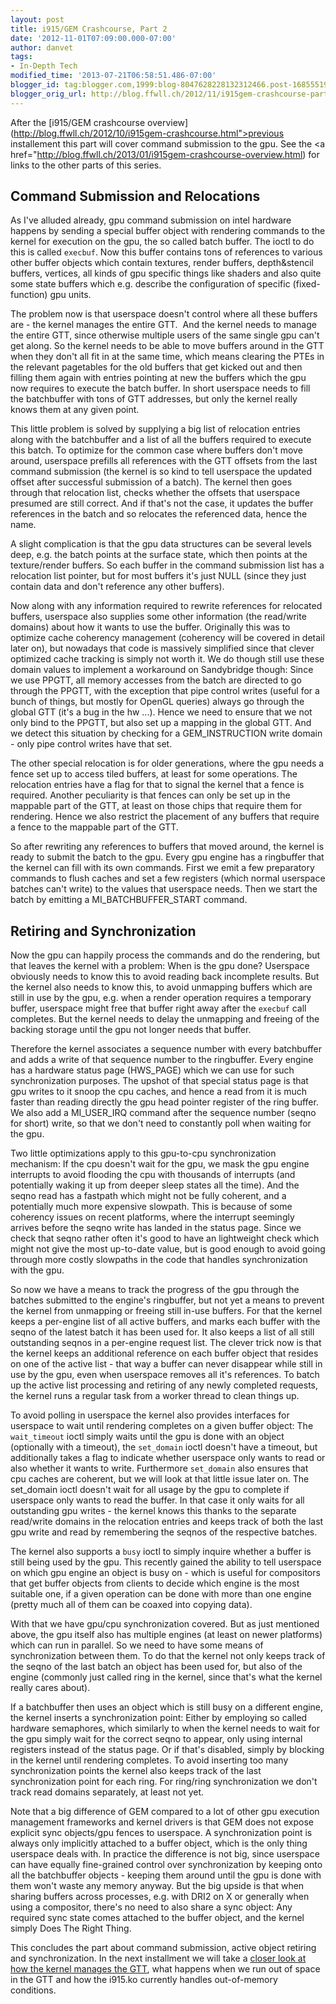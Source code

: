 ```yaml
---
layout: post
title: i915/GEM Crashcourse, Part 2
date: '2012-11-01T07:09:00.000-07:00'
author: danvet
tags:
- In-Depth Tech
modified_time: '2013-07-21T06:58:51.486-07:00'
blogger_id: tag:blogger.com,1999:blog-8047628228132312466.post-1685551924522514150
blogger_orig_url: http://blog.ffwll.ch/2012/11/i915gem-crashcourse-part-2.html
---
```



After the [i915/GEM crashcourse overview](http://blog.ffwll.ch/2012/10/i915gem-crashcourse.html">previous installement</a> this part will cover command submission to the gpu. See the <a href="http://blog.ffwll.ch/2013/01/i915gem-crashcourse-overview.html) for links to the other parts of this series.  
<!--more-->

## Command Submission and Relocations 


As I've alluded already, gpu command submission on intel hardware happens by sending a special buffer object with rendering commands to the kernel for execution on the gpu, the so called batch buffer. The ioctl to do this is called <code>execbuf</code>. Now this buffer contains tons of references to various other buffer objects which contain textures, render buffers, depth&amp;stencil buffers, vertices, all kinds of gpu specific things like shaders and also quite some state buffers which e.g. describe the configuration of specific (fixed-function) gpu units.
 
The problem now is that userspace doesn't control where all these buffers are - the kernel manages the entire GTT.&nbsp; And the kernel needs to manage the entire GTT, since otherwise multiple users of the same single gpu can't get along. So the kernel needs to be able to move buffers around in the GTT when they don't all fit in at the same time, which means clearing the PTEs in the relevant pagetables for the old buffers that get kicked out and then filling them again with entries pointing at new the buffers which the gpu now requires to execute the batch buffer. In short userspace needs to fill the batchbuffer with tons of GTT addresses, but only the kernel really knows them at any given point.
 
This little problem is solved by supplying a big list of relocation entries along with the batchbuffer and a list of all the buffers required to execute this batch. To optimize for the common case where buffers don't move around, userspace prefills all references with the GTT offsets from the last command submission (the kernel is so kind to tell userspace the updated offset after successful submission of a batch). The kernel then goes through that relocation list, checks whether the offsets that userspace presumed are still correct. And if that's not the case, it updates the buffer references in the batch and so relocates the referenced data, hence the name.
 
A slight complication is that the gpu data structures can be several levels deep, e.g. the batch points at the surface state, which then points at the texture/render buffers. So each buffer in the command submission list has a relocation list pointer, but for most buffers it's just NULL (since they just contain data and don't reference any other buffers).
 
Now along with any information required to rewrite references for relocated buffers, userspace also supplies some other information (the read/write domains) about how it wants to use the buffer. Originally this was to optimize cache coherency management (coherency will be covered in detail later on), but nowadays that code is massively simplified since that clever optimized cache tracking is simply not worth it. We do though still use these domain values to implement a workaround on Sandybridge though: Since we use PPGTT, all memory accesses from the batch are directed to go through the PPGTT, with the exception that pipe control writes (useful for a bunch of things, but mostly for OpenGL queries) always go through the global GTT (it's a bug in the hw ...). Hence we need to ensure that we not only bind to the PPGTT, but also set up a mapping in the global GTT. And we detect this situation by checking for a GEM_INSTRUCTION write domain - only pipe control writes have that set.
 
The other special relocation is for older generations, where the gpu needs a fence set up to access tiled buffers, at least for some operations. The relocation entries have a flag for that to signal the kernel that a fence is required. Another peculiarity is that fences can only be set up in the mappable part of the GTT, at least on those chips that require them for rendering. Hence we also restrict the placement of any buffers that require a fence to the mappable part of the GTT.
 
So after rewriting any references to buffers that moved around, the kernel is ready to submit the batch to the gpu. Every gpu engine has a ringbuffer that the kernel can fill with its own commands. First we emit a few preparatory commands to flush caches and set a few registers (which normal userspace batches can't write) to the values that userspace needs. Then we start the batch by emitting a MI_BATCHBUFFER_START command.
 

## Retiring and Synchronization

 
Now the gpu can happily process the commands and do the rendering, but that leaves the kernel with a problem: When is the gpu done? Userspace obviously needs to know this to avoid reading back incomplete results. But the kernel also needs to know this, to avoid unmapping buffers which are still in use by the gpu, e.g. when a render operation requires a temporary buffer, userspace might free that buffer right away after the <code>execbuf</code> call completes. But the kernel needs to delay the unmapping and freeing of the backing storage until the gpu not longer needs that buffer.
 
Therefore the kernel associates a sequence number with every batchbuffer and adds a write of that sequence number to the ringbuffer. Every engine has a hardware status page (HWS_PAGE) which we can use for such synchronization purposes. The upshot of that special status page is that gpu writes to it snoop the cpu caches, and hence a read from it is much faster than reading directly the gpu head pointer register of the ring buffer. We also add a MI_USER_IRQ command after the sequence number (seqno for short) write, so that we don't need to constantly poll when waiting for the gpu.
 
Two little optimizations apply to this gpu-to-cpu synchronization mechanism: If the cpu doesn't wait for the gpu, we mask the gpu engine interrupts to avoid flooding the cpu with thousands of interrupts (and potentially waking it up from deeper sleep states all the time). And the seqno read has a fastpath which might not be fully coherent, and a potentially much more expensive slowpath. This is because of some coherency issues on recent platforms, where the interrupt seemingly arrives before the seqno write has landed in the status page. Since we check that seqno rather often it's good to have an lightweight check which might not give the most up-to-date value, but is good enough to avoid going through more costly slowpaths in the code that handles synchronization with the gpu.
 
So now we have a means to track the progress of the gpu through the batches submitted to the engine's ringbuffer, but not yet a means to prevent the kernel from unmapping or freeing still in-use buffers. For that the kernel keeps a per-engine list of all active buffers, and marks each buffer with the seqno of the latest batch it has been used for. It also keeps a list of all still outstanding seqnos in a per-engine request list. The clever trick now is that the kernel keeps an additional reference on each buffer object that resides on one of the active list - that way a buffer can never disappear while still in use by the gpu, even when userspace removes all it's references. To batch up the active list processing and retiring of any newly completed requests, the kernel runs a regular task from a worker thread to clean things up.
 
To avoid polling in userspace the kernel also provides interfaces for userspace to wait until rendering completes on a given buffer object: The <code>wait_timeout</code> ioctl simply waits until the gpu is done with an object (optionally with a timeout), the <code>set_domain</code> ioctl doesn't have a timeout, but additionally takes a flag to indicate whether userspace only wants to read or also whether it wants to write. Furthermore <code>set_domain</code> also ensures that cpu caches are coherent, but we will look at that little issue later on. The set_domain ioctl doesn't wait for all usage by the gpu to complete if userspace only wants to read the buffer. In that case it only waits for all outstanding gpu writes - the kernel knows this thanks to the separate read/write domains in the relocation entries and keeps track of both the last gpu write and read by remembering the seqnos of the respective batches.
 
The kernel also supports a <code>busy</code> ioctl to simply inquire whether a buffer is still being used by the gpu. This recently gained the ability to tell userspace on which gpu engine an object is busy on - which is useful for compositors that get buffer objects from clients to decide which engine is the most suitable one, if a given operation can be done with more than one engine (pretty much all of them can be coaxed into copying data).
 
With that we have gpu/cpu synchronization covered. But as just mentioned above, the gpu itself also has multiple engines (at least on newer platforms) which can run in parallel. So we need to have some means of synchronization between them. To do that the kernel not only keeps track of the seqno of the last batch an object has been used for, but also of the engine (commonly just called ring in the kernel, since that's what the kernel really cares about).
 
If a batchbuffer then uses an object which is still busy on a different engine, the kernel inserts a synchronization point: Either by employing so called hardware semaphores, which similarly to when the kernel needs to wait for the gpu simply wait for the correct seqno to appear, only using internal registers instead of the status page. Or if that's disabled, simply by blocking in the kernel until rendering completes. To avoid inserting too many synchronization points the kernel also keeps track of the last synchronization point for each ring. For ring/ring synchronization we don't track read domains separately, at least not yet.
  
Note that a big difference of GEM compared to a lot of other gpu execution management frameworks and kernel drivers is that GEM does not expose explicit sync objects/gpu fences to userspace. A synchronization point is always only implicitly attached to a buffer object, which is the only thing userspace deals with. In practice the difference is not big, since userspace can have equally fine-grained control over synchronization by keeping onto all the batchbuffer objects - keeping them around until the gpu is done with them won't waste any memory anyway. But the big upside is that when sharing buffers across processes, e.g. with DRI2 on X or generally when using a compositor, there's no need to also share a sync object: Any required sync state comes attached to the buffer object, and the kernel simply Does The Right Thing. 
 
This concludes the part about command submission, active object retiring and synchronization. In the next installment we will take a [closer look at how the kernel manages the GTT](http://blog.ffwll.ch/2012/11/i915gem-crashcourse-part-3.html), what happens when we run out of space in the GTT and how the i915.ko currently handles out-of-memory conditions.
